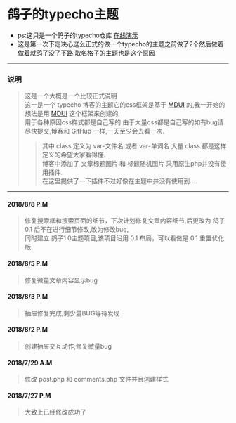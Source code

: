 # 鸽子的typecho主题
+ ps:这只是一个鸽子的typecho仓库 <a href="http://bbs.funnyli.cn">在线演示</a>
+ 这是第一次下定决心这么正式的做一个typecho的主题之前做了2个然后做着做着就鸽了没了下路.取名格子的主题也是这个原因
* * *
### 说明
[MDUI]:https://www.mdui.org/
> 这是一个大概是一个比较正式说明<br/>
> 这一是一个 typecho 博客的主题它的css框架是基于 [MDUI] 的,我一开始的想法是用 [MDUI] 这个框架来创建的,<br/>
> 用于各种原因css样式都是自己写的.由于大量css都是自己写的如有bug请尽快提交,博客和 GitHub 一样,一天至少会去看一次.<br/>
>> 其中 class 定义为 var-文件名 或者 var-单词名 大量 class 都是这样定义的希望大家看得懂.<br/>
>> 博客中添加了 文章标题图片 和 标题随机图片 采用原生php并没有使用插件.<br/>
>> 在这里提供了一下插件不过好像在主题中并没有使用到....
* * *
#### 2018/8/8 P.M
> 修复搜索框和搜索页面的细节，下次计划修复文章内容细节,后更改为 鸽子0.1 后不在进行细节修改,改为修改bug,<br/>
> 同时建立 鸽子1.0主题项目,该项目沿用 0.1 布局，可以看做是 0.1 重置优化版.

#### 2018/8/5 P.M
> 修复微量文章内容显示bug

#### 2018/8/3 P.M
> 抽屉修复完成,剩少量BUG等待发现

#### 2018/8/2 P.M
> 创建抽屉交互动作,修复微量bug

#### 2018/7/29 A.M
> 修改 post.php 和 comments.php 文件并且创建样式

#### 2018/7/27 P.M
> 大致上已经修改成功了
